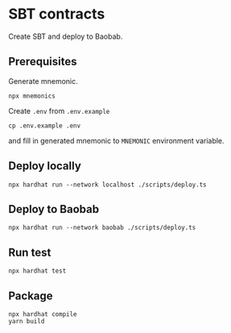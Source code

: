 # SBT contracts

Create SBT and deploy to Baobab.

## Prerequisites

Generate mnemonic.

```shell
npx mnemonics
```

Create `.env` from `.env.example`


```shell
cp .env.example .env
```

and fill in generated mnemonic to `MNEMONIC` environment variable.

## Deploy locally

```shell
npx hardhat run --network localhost ./scripts/deploy.ts
```

## Deploy to Baobab

```shell
npx hardhat run --network baobab ./scripts/deploy.ts
```

## Run test

```shell
npx hardhat test
```

## Package

```shell
npx hardhat compile
yarn build
```
